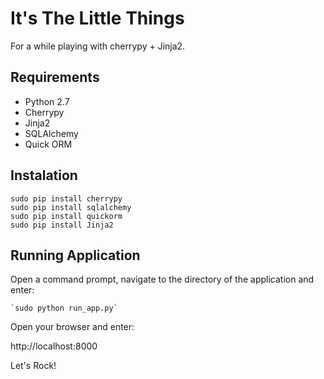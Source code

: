 It's The Little Things
======================

For a while playing with cherrypy + Jinja2.

Requirements
------------

 - Python 2.7
 - Cherrypy
 - Jinja2
 - SQLAlchemy
 - Quick ORM


Instalation
-----------

    sudo pip install cherrypy
    sudo pip install sqlalchemy
    sudo pip install quickorm
    sudo pip install Jinja2


Running Application
-------------------

Open a command prompt, navigate to the directory of the application and enter: 
    
    `sudo python run_app.py`

Open your browser and enter:

  http://localhost:8000




Let's Rock!

